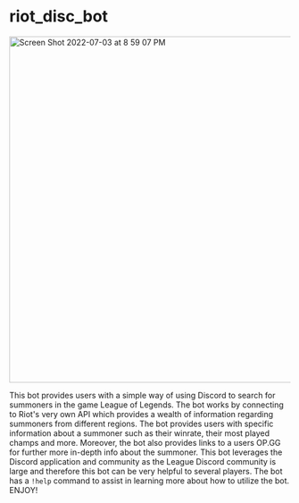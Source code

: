 # riot_disc_bot

<img width="620" alt="Screen Shot 2022-07-03 at 8 59 07 PM" src="https://user-images.githubusercontent.com/72641482/177040926-c8601606-02d3-41be-836a-bdd190ad4147.png">

This bot provides users with a simple way of using Discord to search for summoners in the game League of Legends. The bot works by connecting to Riot's very own API which provides a wealth of information regarding summoners from different regions. The bot provides users with specific information about a summoner such as their winrate, their most played champs and more. Moreover, the bot also provides links to a users OP.GG for further more in-depth info about the summoner. This bot leverages the Discord application and community as the League Discord community is large and therefore this bot can be very helpful to several players. The bot has a `!help` command to assist in learning more about how to utilize the bot. ENJOY!

